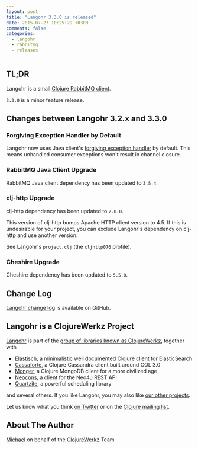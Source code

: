 ```yaml
---
layout: post
title: "Langohr 3.3.0 is released"
date: 2015-07-27 10:25:29 +0300
comments: false
categories:
  - langohr
  - rabbitmq
  - releases
---
```


## TL;DR

Langohr is a small [Clojure RabbitMQ client](http://clojurerabbitmq.info).

`3.3.0` is a minor feature release.


## Changes between Langohr 3.2.x and 3.3.0

### Forgiving Exception Handler by Default

Langohr now uses Java client's [forgiving exception handler](https://github.com/rabbitmq/rabbitmq-server/releases/tag/rabbitmq_v3_5_4)
by default. This means unhandled consumer exceptions
won't result in channel closure.


### RabbitMQ Java Client Upgrade

RabbitMQ Java client dependency has been updated to `3.5.4`.

### clj-http Upgrade

clj-http dependency has been updated to `2.0.0`.

This version of clj-http bumps Apache HTTP client version to 4.5.
If this is undesirable for your project, you can exclude Langohr's
dependency on clj-http and use another version.

See Langohr's `project.clj` (the `cljhttp076` profile).

### Cheshire Upgrade

Cheshire dependency has been updated to `5.5.0`.



## Change Log

[Langohr change log](https://github.com/michaelklishin/langohr/blob/master/ChangeLog.md)
is available on GitHub.


## Langohr is a ClojureWerkz Project

[Langohr](http://clojurerabbitmq.info) is part of the [group of
libraries known as ClojureWerkz](http://clojurewerkz.org), together
with

 * [Elastisch](http://clojureelasticsearch.info), a minimalistic well documented Clojure client for ElasticSearch
 * [Cassaforte](http://clojurecassandra.info), a Clojure Cassandra client built around CQL 3.0
 * [Monger](http://clojuremongodb.info), a Clojure MongoDB client for a more civilized age
 * [Neocons](http://clojureneo4j.info), a client for the Neo4J REST API
 * [Quartzite](http://clojurequartz.info), a powerful scheduling library

and several others. If you like Langohr, you may also like [our other
projects](http://clojurewerkz.org).

Let us know what you think [on
Twitter](http://twitter.com/clojurewerkz) or on the [Clojure mailing
list](https://groups.google.com/group/clojure).

## About The Author

[Michael](http://twitter.com/michaelklishin) on behalf of the
[ClojureWerkz](http://clojurewerkz.org) Team
